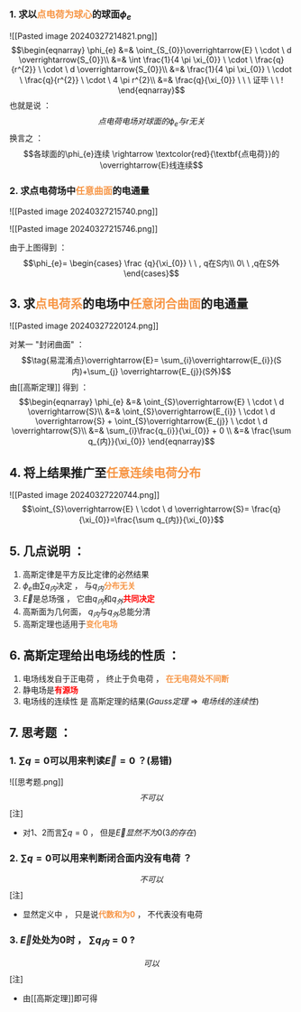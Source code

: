 ### 1. 求以<font color="#f79646">**点电荷为球心**</font>的球面$\phi_{e}$
![[Pasted image 20240327214821.png]]
$$\begin{eqnarray}
\phi_{e}
&=&
\oint_{S_{0}}\overrightarrow{E} \ \cdot \ d \overrightarrow{S_{0}}\\
&=&
\int \frac{1}{4 \pi \xi_{0}} \ \cdot \ \frac{q}{r^{2}} \ \cdot \ d \overrightarrow{S_{0}}\\
&=& 
\frac{1}{4 \pi \xi_{0}} \ \cdot \ \frac{q}{r^{2}} \ \cdot \ 4 \pi r^{2}\\
&=&
\frac{q}{\xi_{0}} \ \ \ 证毕 \ \ !
\end{eqnarray}$$
也就是说 ：
$$点电荷电场对球面的\phi_{e}与r无关
$$
换言之 ：
$$各球面的\phi_{e}连续 \rightarrow \textcolor{red}{\textbf{点电荷}}的\overrightarrow{E}线连续$$
### 2. 求点电荷场中<font color="#f79646">**任意曲面**</font>的电通量
![[Pasted image 20240327215740.png]]



![[Pasted image 20240327215746.png]]

由于上图得到 ：$$\phi_{e}=
\begin{cases}
 \frac {q}{\xi_{0}} \ \ , q在S内\\
0\ \ ,q在S外
\end{cases}$$
## 3. 求<font color="#f79646">**点电荷系**</font>的电场中<font color="#f79646">**任意闭合曲面**</font>的电通量
![[Pasted image 20240327220124.png]]

对某一 "封闭曲面" ：
$$\tag{易混淆点}\overrightarrow{E}= \sum_{i}\overrightarrow{E_{i}}(S内)+\sum_{j} \overrightarrow{E_{j}}(S外)$$
由[[高斯定理]] 得到 ：
$$\begin{eqnarray}
\phi_{e}
&=&
\oint_{S}\overrightarrow{E} 
\ \cdot \ d \overrightarrow{S}\\
&=& 
\oint_{S}\overrightarrow{E_{i}} \ \cdot \ d \overrightarrow{S} + 
\oint_{S}\overrightarrow{E_{j}} \ \cdot \ d \overrightarrow{S}\\
&=&
\sum_{i}\frac{q_{i}}{\xi_{0}} + 0 \\
&=& \frac{\sum q_{内}}{\xi_{0}}
\end{eqnarray}$$
## 4. 将上结果推广至<font color="#f79646">**任意连续电荷分布**</font>
 
![[Pasted image 20240327220744.png]]
$$\oint_{S}\overrightarrow{E} \ \cdot \ d \overrightarrow{S}= \frac{q}{\xi_{0}}=\frac{\sum q_{内}}{\xi_{0}}$$
## 5. 几点说明 ：
1. 高斯定律是平方反比定律的必然结果
2. $\phi_{e}$由$\sum q_{内}$决定 ， 与$q_{内}$**<font color="#f79646">分布无关</font>**
3. $\overrightarrow{E}$是总场强 ， 它由$q_{内}$和$q_{外}$<font color="#ff0000">**共同决定**</font>
4. 高斯面为几何面， $q_{内}$与$q_{外}$总能分清
5. 高斯定理也适用于<font color="#f79646">**变化电场**</font>

## 6. 高斯定理给出电场线的性质 ：
1. 电场线发自于正电荷 ， 终止于负电荷 ， <font color="#f79646">**在无电荷处不间断**</font>
2. 静电场是<font color="#ff0000">**有源场**</font>
3. 电场线的连续性 是 高斯定理的结果($Gauss定理 \Rightarrow 电场线的连续性$)

## 7. 思考题 ：
### 1. $\sum q=0$可以用来判读$\overrightarrow{E}=0$ ？(易错)
![[思考题.png]]$$不可以$$
[注]
- 对1、2而言$\sum q=0$ ， 但是$\overrightarrow{E}显然不为0(3的存在)$

### 2. $\sum q = 0$可以用来判断闭合面内没有电荷 ？
$$不可以$$
[注]
- 显然定义中 ， 只是说<font color="#f79646">**代数和为0** </font>， 不代表没有电荷

### 3. $\overrightarrow{E}$处处为0时 ， $\sum q_{内}=0$ ?
$$可以$$
[注]
- 由[[高斯定理]]即可得